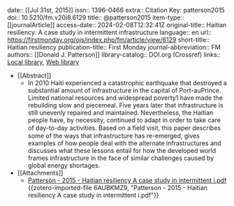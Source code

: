date:: [[Jul 31st, 2015]]
issn:: 1396-0466
extra:: Citation Key: patterson2015
doi:: 10.5210/fm.v20i8.6129
title:: @patterson2015
item-type:: [[journalArticle]]
access-date:: 2024-02-08T12:32:41Z
original-title:: Haitian resiliency: A case study in intermittent infrastructure
language:: en
url:: https://firstmonday.org/ojs/index.php/fm/article/view/6129
short-title:: Haitian resiliency
publication-title:: First Monday
journal-abbreviation:: FM
authors:: [[Donald J. Patterson]]
library-catalog:: DOI.org (Crossref)
links:: [Local library](zotero://select/groups/2386895/items/GNRBQ2HK), [Web library](https://www.zotero.org/groups/2386895/items/GNRBQ2HK)

- [[Abstract]]
	- In 2010 Haiti experienced a catastrophic earthquake that destroyed a substantial amount of infrastructure in the capital of Port-auPrince. Limited national resources and widespread poverty1 have made the rebuilding slow and piecemeal. Five years later that infrastructure is still unevenly repaired and maintained. Nevertheless, the Haitian people have, by necessity, continued to adapt in order to take care of day-to-day activities. Based on a ﬁeld visit, this paper describes some of the ways that infrastructure has re-emerged, gives examples of how people deal with the alternate infrastructures and discusses what these lessons entail for how the developed world frames infrastructure in the face of similar challenges caused by global energy shortages.
- [[Attachments]]
	- [Patterson - 2015 - Haitian resiliency A case study in intermittent i.pdf](https://computingwithinlimits.org/2015/papers/limits2015-patterson.pdf) {{zotero-imported-file 6AUBKMZ9, "Patterson - 2015 - Haitian resiliency A case study in intermittent i.pdf"}}